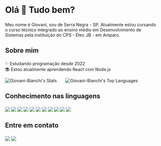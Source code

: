 <h1 align="left">Olá 👋 Tudo bem?</h1>

###

<p align="left">Meu nome é Giovani, sou de Serra Negra - SP. Atualmente estou cursando o curso técnico integrado ao ensino médio em Desenvolvimento de Sistemas pela instituição do CPS - Etec JB - em Amparo.</p>

###

<h2 align="left">Sobre mim</h2>

###

<p align="left">✨ Estudando programação desde 2022<br>📚 Estou atualmente aprendendo React com Node.js</p>

![Giovani-Bianchi's Stats](https://github-readme-stats.vercel.app/api?username=Giovani-Bianchi&theme=dark&show_icons=true&hide_border=true&count_private=true)&nbsp;&nbsp;&nbsp;&nbsp;&nbsp;&nbsp;
![Giovani-Bianchi's Top Languages](https://github-readme-stats.vercel.app/api/top-langs/?username=Giovani-Bianchi&theme=dark&show_icons=true&hide_border=true&layout=compact)

###

<h2 align="left">Conhecimento nas linguagens</h2>

###

<div align="left">
  <img src="https://img.shields.io/badge/HTML5-E34F26?style=for-the-badge&logo=html5&logoColor=white" />
  <img src="https://img.shields.io/badge/CSS3-1572B6?style=for-the-badge&logo=css3&logoColor=white" />
  <img src="https://img.shields.io/badge/Bootstrap-563D7C?style=for-the-badge&logo=bootstrap&logoColor=white" />
  <img src="https://img.shields.io/badge/JavaScript-323330?style=for-the-badge&logo=javascript&logoColor=F7DF1E" />
  <img src="https://img.shields.io/badge/React-20232A?style=for-the-badge&logo=react&logoColor=61DAFB" />
  <img src="https://img.shields.io/badge/React_Native-20232A?style=for-the-badge&logo=react&logoColor=61DAFB" />
  <img src="https://img.shields.io/badge/styled--components-DB7093?style=for-the-badge&logo=styled-components&logoColor=white" />
  <img src="https://img.shields.io/badge/Node%20js-339933?style=for-the-badge&logo=nodedotjs&logoColor=white" />
  <img src="https://img.shields.io/badge/PHP-777BB4?style=for-the-badge&logo=php&logoColor=white" />
  <img src="https://img.shields.io/badge/Laravel-FF2D20?style=for-the-badge&logo=laravel&logoColor=white" />
  <img src="https://img.shields.io/badge/MySQL-005C84?style=for-the-badge&logo=mysql&logoColor=white" />
</div>

###

<h2 align="left">Entre em contato</h2>

###

<a href="https://www.linkedin.com/in/giovaniwhb/" target="_blank"><img src="https://img.shields.io/badge/LinkedIn-0077B5?style=for-the-badge&logo=linkedin&logoColor=white" /></a>
<a href="mailto:giovaniwhb@gmail.com"><img src="https://img.shields.io/badge/Gmail-D14836?style=for-the-badge&logo=gmail&logoColor=white" /></a>
  
###
